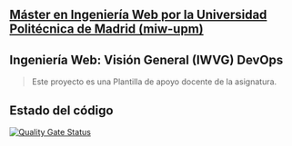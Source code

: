 ## [Máster en Ingeniería Web por la Universidad Politécnica de Madrid (miw-upm)](http://miw.etsisi.upm.es)
## Ingeniería Web: Visión General (IWVG) DevOps
> Este proyecto es una Plantilla de apoyo docente de la asignatura.

## Estado del código
[![Quality Gate Status](https://sonarcloud.io/api/project_badges/measure?project=NataliaLM_iwvg-devops-larosaMontero-nataliaPaloma&metric=alert_status)](https://sonarcloud.io/summary/new_code?id=NataliaLM_iwvg-devops-larosaMontero-nataliaPaloma)